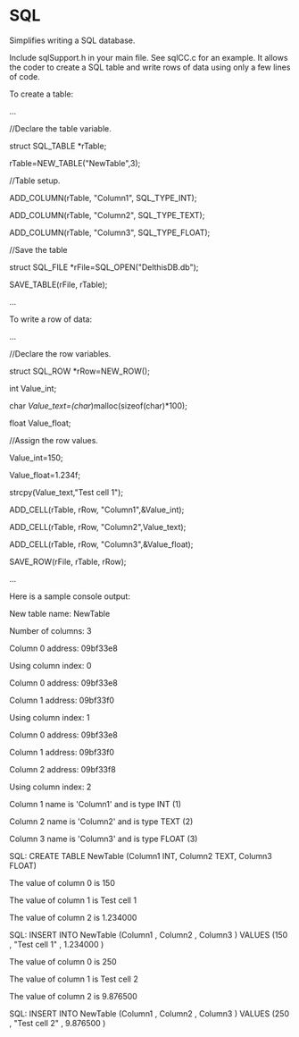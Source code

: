 

# SQL

Simplifies writing a SQL database.



Include sqlSupport.h in your main file. See sqlCC.c for an example. It allows the coder to create a SQL table and write rows of
data using only a few lines of code.



To create a table:



...



//Declare the table variable.

struct SQL_TABLE *rTable;

rTable=NEW_TABLE("NewTable",3);



//Table setup.

ADD_COLUMN(rTable, "Column1", SQL_TYPE_INT);

ADD_COLUMN(rTable, "Column2", SQL_TYPE_TEXT);

ADD_COLUMN(rTable, "Column3", SQL_TYPE_FLOAT);

	

//Save the table

struct SQL_FILE *rFile=SQL_OPEN("DelthisDB.db");

SAVE_TABLE(rFile, rTable);



...



To write a row of data: 



...



//Declare the row variables.

struct SQL_ROW *rRow=NEW_ROW();

int Value_int;

char *Value_text=(char*)malloc(sizeof(char)*100);

float Value_float;

	

//Assign the row values.

Value_int=150;

Value_float=1.234f;

strcpy(Value_text,"Test cell 1");

ADD_CELL(rTable, rRow, "Column1",&Value_int);

ADD_CELL(rTable, rRow, "Column2",Value_text);

ADD_CELL(rTable, rRow, "Column3",&Value_float);

SAVE_ROW(rFile, rTable, rRow);



...



Here is a sample console output:



New table name: NewTable

Number of columns: 3

Column 0 address: 09bf33e8

Using column index: 0

Column 0 address: 09bf33e8

Column 1 address: 09bf33f0

Using column index: 1

Column 0 address: 09bf33e8

Column 1 address: 09bf33f0

Column 2 address: 09bf33f8

Using column index: 2

Column 1 name is 'Column1' and is type INT (1)

Column 2 name is 'Column2' and is type TEXT (2)

Column 3 name is 'Column3' and is type FLOAT (3)

SQL: CREATE TABLE NewTable (Column1 INT, Column2 TEXT, Column3 FLOAT) 

The value of column 0 is 150

The value of column 1 is Test cell 1

The value of column 2 is 1.234000

SQL: INSERT INTO NewTable (Column1 , Column2 , Column3 ) VALUES (150 , "Test cell 1" , 1.234000 )

The value of column 0 is 250

The value of column 1 is Test cell 2

The value of column 2 is 9.876500

SQL: INSERT INTO NewTable (Column1 , Column2 , Column3 ) VALUES (250 , "Test cell 2" , 9.876500 )


